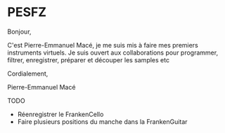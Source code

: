# PESFZ
Bonjour,

C'est Pierre-Emmanuel Macé, je me suis mis à faire mes premiers instruments virtuels.
Je suis ouvert aux collaborations pour programmer, filtrer, enregistrer, préparer et découper les samples etc

Cordialement,

Pierre-Emmanuel Macé



TODO
- Réenregistrer le FrankenCello
- Faire plusieurs positions du manche dans la FrankenGuitar

